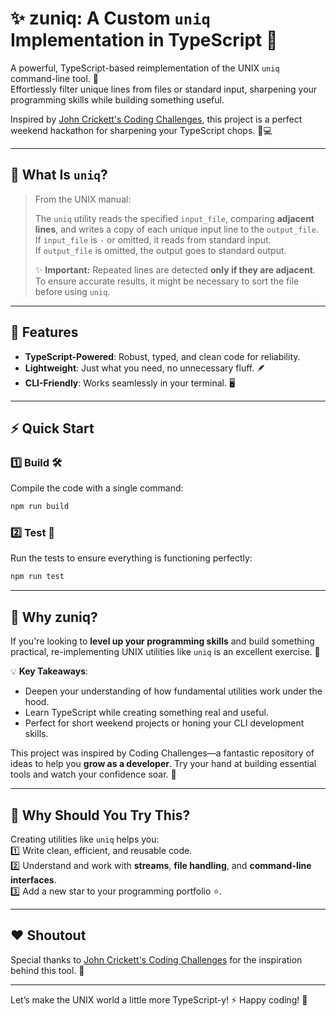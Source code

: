 # ✨ zuniq: A Custom `uniq` Implementation in TypeScript 👾

A powerful, TypeScript-based reimplementation of the UNIX `uniq` command-line tool. 🚀  
Effortlessly filter unique lines from files or standard input, sharpening your programming skills while building something useful.

Inspired by [John Crickett's Coding Challenges](https://codingchallenges.fyi/challenges/challenge-uniq/), this project is a perfect weekend hackathon for sharpening your TypeScript chops. 🧠💻

---

## 📜 What Is `uniq`?

> From the UNIX manual:
>
> The `uniq` utility reads the specified `input_file`, comparing **adjacent lines**, and writes a copy of each unique input line to the `output_file`.  
> If `input_file` is `-` or omitted, it reads from standard input.  
> If `output_file` is omitted, the output goes to standard output.
>
> ✨ **Important:** Repeated lines are detected **only if they are adjacent**. To ensure accurate results, it might be necessary to sort the file before using `uniq`.

---

## 🚀 Features

- **TypeScript-Powered**: Robust, typed, and clean code for reliability.
- **Lightweight**: Just what you need, no unnecessary fluff. 🪶
- **CLI-Friendly**: Works seamlessly in your terminal. 🖥️

---

## ⚡️ Quick Start

### 1️⃣ Build 🛠️

Compile the code with a single command:

```bash
npm run build
```

### 2️⃣ Test 🧪

Run the tests to ensure everything is functioning perfectly:

```bash
npm run test
```

---

## 🧐 Why zuniq?

If you're looking to **level up your programming skills** and build something practical, re-implementing UNIX utilities like `uniq` is an excellent exercise. 🎯

💡 **Key Takeaways**:

- Deepen your understanding of how fundamental utilities work under the hood.
- Learn TypeScript while creating something real and useful.
- Perfect for short weekend projects or honing your CLI development skills.

This project was inspired by Coding Challenges—a fantastic repository of ideas to help you **grow as a developer**. Try your hand at building essential tools and watch your confidence soar. 🌟

---

## 🌟 Why Should You Try This?

Creating utilities like `uniq` helps you:  
1️⃣ Write clean, efficient, and reusable code.  
2️⃣ Understand and work with **streams**, **file handling**, and **command-line interfaces**.  
3️⃣ Add a new star to your programming portfolio ⭐.

---

## ❤️ Shoutout

Special thanks to [John Crickett's Coding Challenges](https://codingchallenges.fyi/) for the inspiration behind this tool. 👏

---

Let’s make the UNIX world a little more TypeScript-y! ⚡ Happy coding! 👾
